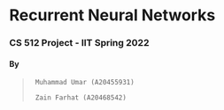 # Recurrent Neural Networks
### CS 512 Project - IIT Spring 2022
#### By
> ` Muhammad Umar (A20455931)`
>
> ` Zain Farhat (A20468542)`